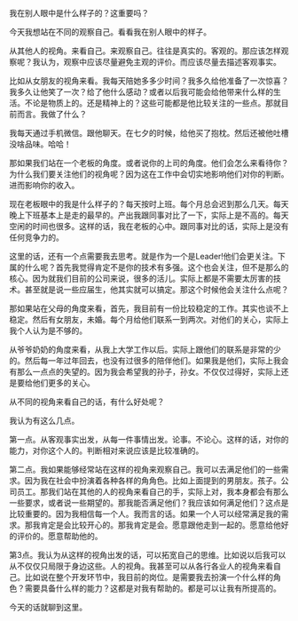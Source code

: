 我在别人眼中是什么样子的？这重要吗？

今天我想站在不同的观察自己。看看我在别人眼中的样子。

从其他人的视角。来看自己。来观察自己。往往是真实的。客观的。那应该怎样观察呢？我认为，观察中应该尽量避免主观的评价。而应该尽量去描述客观事实。



比如从女朋友的视角来看。我每天陪她多多少时间？我多久给他准备了一次惊喜？我多久让他笑了一次？给了他什么感动？或者以后我可能会给他带来什么样的生活。不论是物质上的。还是精神上的？这些可能都是他比较关注的一些点。那就目前而言。我做了什么？

我每天通过手机微信。跟他聊天。在七夕的时候，给他买了抱枕。然后还被他吐槽没啥品味。哈哈！



那如果我们站在一个老板的角度。或者说你的上司的角度。他们会怎么来看待你？为什么我们要关注他们的视角呢？因为这在工作中会切实地影响他们对你的判断。进而影响你的收入。

现在老板眼中的我是什么样子的？每天按时上班。每个月总会迟到那么几天。每天晚上下班基本上是走的最早的。产出我跟同事对比了一下，实际上是不高的。每天空闲的时间也很多。这样的话，我在老板的心中。跟同事对比的话，实际上是没有任何竞争力的。

这里的话，还有一个点需要我去思考。就是作为一个是Leader!他们会更关注。下属的什么呢？首先我觉得肯定不是你的技术有多强。这个也会关注，但不是那么的核心。因为就我们目前的公司来说，很多的活儿。实际上都是不需要太厉害的技术。甚至就是说一些应届生，他其实就可以搞定。那这个时候他会关注什么点呢？



那如果站在父母的角度来看，首先，我目前有一份比较稳定的工作。其实也谈不上稳定。然后有女朋友，未婚。每个月给他们联系一到两次。对他们的关心，实际上我个人认为是不够的。



从爷爷奶奶的角度来看，从我上大学工作以后。实际上跟他们的联系是非常的少的。然后每一年过年回去，也没有过很多的陪伴他们。如果我是他们，实际上我会有那么一点点的失望的。因为我会希望我的孙子，孙女。不仅仅过得好，实际上还是要给他们更多的关心。





从不同的视角来看自己的话，有什么好处呢？

我认为有这么几点。

第一点。从客观事实出发，从每一件事情出发。论事。不论心。这样的话，对你的能力，对你这个人的。判断相对来说应该是比较准确的。

第二点。我如果能够经常站在这样的视角来观察自己。我可以去满足他们的一些需求。因为我在社会中扮演着各种各样的角角色。比如上面提到的男朋友。孩子。公司员工。那我们站在其他的人的视角来看自己的手，实际上对，我本身都会有那么一些要求，或者说一些期望的。那我能否满足他们？我应该如何满足他们？这点是比较重要的。因为我相信每一个人。我而言的话。如果一个人可以经常满足我的需求。那我肯定是会比较开心的。那我肯定是会。愿意跟他走到一起的。愿意给他好的评价的。愿意帮助他的。

第3点。我认为从这样的视角出发的话，可以拓宽自己的思维。比如说以后我可以从不仅仅只局限于身边这些。人的视角。我甚至可以从各行各业人的视角来看自己。比如说在整个开发环节中，我目前的岗位。是需要我去扮演一个什么样的角色？需要具备什么样的能力？这都是对我有帮助的。都是可以让我有所提高的。



今天的话就聊到这里。







